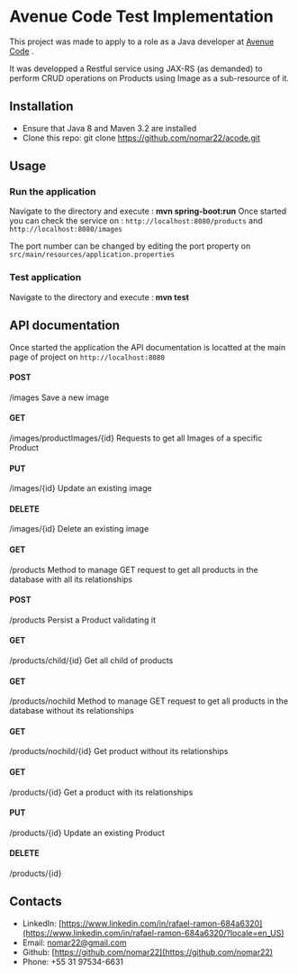 # Avenue Code Test Implementation

This project was made to apply to a role as a Java developer at  [Avenue Code](https://www.avenuecode.com) .

It was developped a Restful service using JAX-RS (as demanded) to perform CRUD operations on Products using Image as a sub-resource of it.


## Installation
* Ensure that Java 8 and Maven 3.2 are installed
* Clone this repo:
  git clone https://github.com/nomar22/acode.git


## Usage

### Run the application
Navigate to the directory and execute : <b>mvn spring-boot:run</b>
Once started you can check the service on : `http://localhost:8080/products` and `http://localhost:8080/images`

The port number can be changed by editing the port property on `src/main/resources/application.properties`

### Test application
Navigate to the directory and execute :<b> mvn test</b>

## API documentation
Once started the application the API documentation is locatted at the main page of project on `http://localhost:8080`

#### POST
/images
Save a new image
#### GET
/images/productImages/{id}
Requests to get all Images of a specific Product
#### PUT
/images/{id}
Update an existing image
#### DELETE
/images/{id}
Delete an existing image
#### GET
/products
Method to manage GET request to get all products in the database with all its relationships
#### POST
/products
Persist a Product validating it
#### GET
/products/child/{id}
Get all child of products
#### GET
/products/nochild
Method to manage GET request to get all products in the database without its relationships
#### GET
/products/nochild/{id}
Get product without its relationships
#### GET
/products/{id}
Get a product with its relationships
#### PUT
/products/{id}
Update an existing Product
#### DELETE
/products/{id}




## Contacts

* LinkedIn: [https://www.linkedin.com/in/rafael-ramon-684a6320](https://www.linkedin.com/in/rafael-ramon-684a6320/?locale=en_US)
* Email: [nomar22@gmail.com](nomar22@gmail.com)
* Github: [https://github.com/nomar22](https://github.com/nomar22)
* Phone: +55 31 97534-6631
